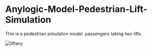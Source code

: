 # Anylogic-Model-Pedestrian-Lift-Simulation
This is a pedestrian simulation model. passengers taking two lifts

![liftany](https://user-images.githubusercontent.com/60088886/127121992-237449aa-64d5-493a-8377-9a3ecf12d7a4.gif)


